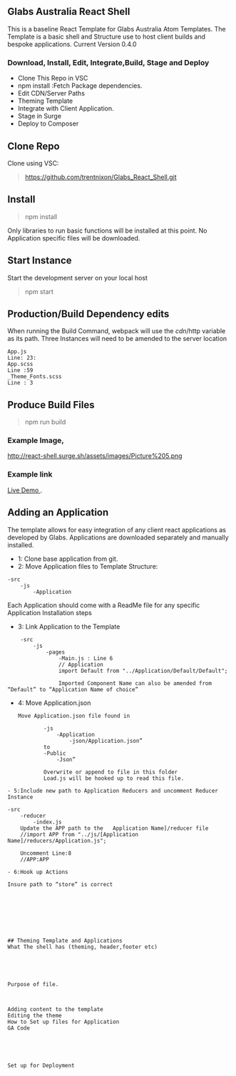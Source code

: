 ## Glabs Australia React Shell

This is a baseline React Template for Glabs Australia Atom Templates.
The Template is a basic shell and Structure use to host client builds and bespoke applications.
Current Version 0.4.0

### Download, Install, Edit, Integrate,Build, Stage and  Deploy

- Clone This Repo in VSC
- npm install :Fetch Package dependencies.
- Edit CDN/Server Paths
- Theming Template
- Integrate with Client Application.
- Stage in Surge
- Deploy to Composer

## Clone Repo

Clone using VSC:
> https://github.com/trentnixon/Glabs_React_Shell.git

 ## Install
> npm install

Only libraries to run basic functions will be installed at this point. No Application specific files will be downloaded.






 ## Start Instance

Start the development server on your local host

 > npm start


## Production/Build Dependency edits

When running the Build Command, webpack will use the $cdn/$http variable as its path. Three Instances will need to be amended to the server location
```
App.js
Line: 23:
App.scss
Line :59
_Theme_Fonts.scss
Line : 3
```
## Produce Build Files
 > npm run build

### Example Image,
http://react-shell.surge.sh/assets/images/Picture%205.png
### Example link
[Live Demo ](http://react-shell.surge.sh/).



## Adding an Application

The template allows for easy integration of any client react applications as developed by Glabs. Applications are downloaded separately and manually installed.
- 1: Clone base application from git.
- 2: Move Application files to Template Structure:
```
-src
    -js
        -Application
```
Each Application should come with a ReadMe file for any specific Application Installation steps

- 3: Link Application to the Template
```
    -src
        -js
            -pages
                -Main.js : Line 6
                // Application
                import Default from "../Application/Default/Default";
    
                Imported Component Name can also be amended from “Default” to “Application Name of choice”
```
- 4: Move Application.json
	```
	Move Application.json file found in 
            
            -js
                -Application
                    -json/Application.json” 
            to 
            -Public
                -Json” 

            Overwrite or append to file in this folder
            Load.js will be hooked up to read this file.
```
- 5:Include new path to Application Reducers and uncomment Reducer Instance
```
	-src
        -reducer
            -index.js
        Update the APP path to the   Application Name]/reducer file
        //import APP from "../js/[Application Name]/reducers/Application.js";
    
        Uncomment Line:8
        //APP:APP
```
- 6:Hook up Actions
```
	Insure path to “store” is correct
```







## Theming Template and Applications
What The shell has (theming, header,footer etc)





Purpose of file.



Adding content to the template
Editing the theme
How to Set up files for Application
GA Code





Set up for Deployment






